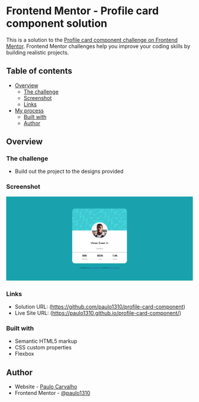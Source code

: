 # Frontend Mentor - Profile card component solution

This is a solution to the [Profile card component challenge on Frontend Mentor](https://www.frontendmentor.io/challenges/profile-card-component-cfArpWshJ). Frontend Mentor challenges help you improve your coding skills by building realistic projects. 

## Table of contents

- [Overview](#overview)
  - [The challenge](#the-challenge)
  - [Screenshot](#screenshot)
  - [Links](#links)
- [My process](#my-process)
  - [Built with](#built-with)
  - [Author](#author)

## Overview

### The challenge

- Build out the project to the designs provided

### Screenshot

![](./design/minha-solucao.png)


### Links

- Solution URL: (https://github.com/paulo1310/profile-card-component)
- Live Site URL: (https://paulo1310.github.io/profile-card-component/)

### Built with

- Semantic HTML5 markup
- CSS custom properties
- Flexbox

## Author

- Website - [Paulo Carvalho](https://github.com/paulo1310)
- Frontend Mentor - [@paulo1310](https://www.frontendmentor.io/profile/paulo1310)
